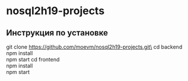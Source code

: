 # nosql2h19-projects
## Инструкция по установке
git clone https://github.com/moevm/nosql2h19-projects.git\
cd backend \
npm install\
npm start
cd frontend \
npm install \
npm start

